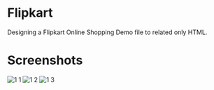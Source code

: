 # Flipkart
Designing a Flipkart Online Shopping Demo file to related only HTML.
# Screenshots


![1 1](https://user-images.githubusercontent.com/66560935/85928904-51995b00-b8ce-11ea-8bf2-907bdf64f156.png)
![1 2](https://user-images.githubusercontent.com/66560935/85928908-565e0f00-b8ce-11ea-8f63-1a32425c5c39.png)
![1 3](https://user-images.githubusercontent.com/66560935/85928916-5b22c300-b8ce-11ea-8c14-66abbf718ae5.png)

